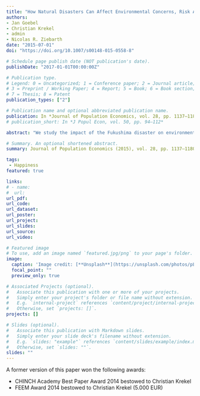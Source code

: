 ```yaml
---
title: "How Natural Disasters Can Affect Environmental Concerns, Risk Aversion, and Even Politics: Evidence from Fukushima and Three European Countries"
authors:
- Jan Goebel
- Christian Krekel
- admin
- Nicolas R. Ziebarth
date: "2015-07-01"
doi: "https://doi.org/10.1007/s00148-015-0558-8"

# Schedule page publish date (NOT publication's date).
publishDate: "2017-01-01T00:00:00Z"

# Publication type.
# Legend: 0 = Uncategorized; 1 = Conference paper; 2 = Journal article;
# 3 = Preprint / Working Paper; 4 = Report; 5 = Book; 6 = Book section;
# 7 = Thesis; 8 = Patent
publication_types: ["2"]

# Publication name and optional abbreviated publication name.
publication: In *Journal of Population Economics, vol. 28, pp. 1137–1180*
# publication_short: In *J Popul Econ, vol. 50, pp. 94–112*

abstract: "We study the impact of the Fukushima disaster on environmental concerns, well-being, risk aversion, and political preferences in Germany, Switzerland, and the UK. In these countries, overall life satisfaction did not significantly decrease, but the disaster significantly increased environmental concerns among Germans. One underlying mechanism likely operated through the perceived risk of a similar meltdown of domestic reactors. After Fukushima, more Germans considered themselves as “very risk averse.” However, drastic German policy action shut down the oldest reactors, implemented the phaseout of the remaining ones, and proclaimed the transition to renewables. This shift in energy policy contributed to the subsequent decrease in environmental concerns, particularly among women, Green party supporters, and people living in close distance to the oldest reactors. In Germany, political support for the Greens increased significantly, whereas in Switzerland and the UK, this increase was limited to people living close to reactors."

# Summary. An optional shortened abstract.
summary: Journal of Population Economics (2015), vol. 28, pp. 1137–1180

tags:
 - Happiness
featured: true

links:
# - name: 
#  url: 
url_pdf: 
url_code: 
url_dataset: 
url_poster: 
url_project: 
url_slides: 
url_source: 
url_video: 

# Featured image
# To use, add an image named `featured.jpg/png` to your page's folder. 
image:
  caption: 'Image credit: [**Unsplash**](https://unsplash.com/photos/pLCdAaMFLTE)'
  focal_point: ""
  preview_only: true

# Associated Projects (optional).
#   Associate this publication with one or more of your projects.
#   Simply enter your project's folder or file name without extension.
#   E.g. `internal-project` references `content/project/internal-project/index.md`.
#   Otherwise, set `projects: []`.
projects: []

# Slides (optional).
#   Associate this publication with Markdown slides.
#   Simply enter your slide deck's filename without extension.
#   E.g. `slides: "example"` references `content/slides/example/index.md`.
#   Otherwise, set `slides: ""`.
slides: ""
---
```


A former version of this paper won the following awards:
-	CHINCH Academy Best Paper Award 2014 bestowed to Christian Krekel
-	FEEM Award 2014 bestowed to Christian Krekel (5.000 EUR)


